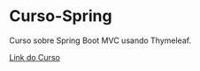 # Curso-Spring
 Curso sobre Spring Boot MVC usando Thymeleaf.

[Link do Curso](https://www.udemy.com/course/spring-boot-mvc-com-thymeleaf/)
